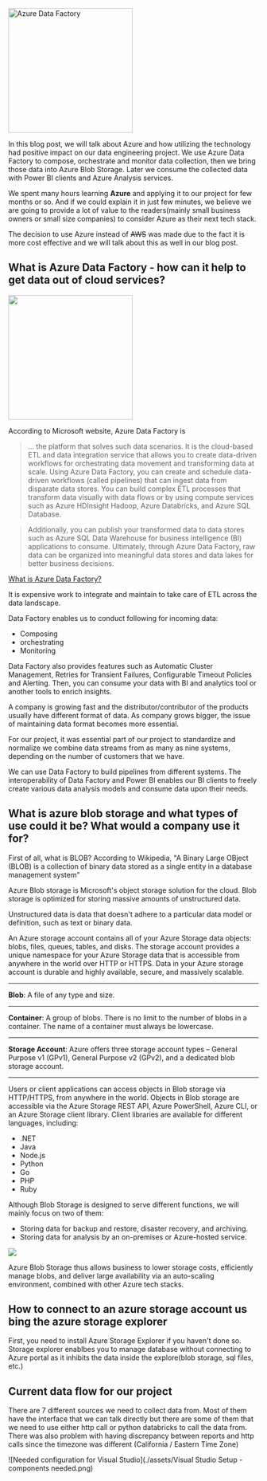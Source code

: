 <img src="https://4.bp.blogspot.com/--9GKuWgk5Xk/XHOt7_djBXI/AAAAAAAAGhI/re6OHdgcdvozR4n8zn0VuLLBh2FLo135gCLcBGAs/s400/Azure%2BData%2BFactory%2Band%2BData%2BPipeline.jpg" alt="Azure Data Factory" height="250"/>

In this blog post, we will talk about Azure and how utilizing the technology had positive impact on our data engineering project. We use Azure Data Factory to compose, orchestrate and monitor data collection, then we bring those data into Azure Blob Storage. Later we consume the collected data with Power BI clients and Azure Analysis services.

We spent many hours learning **Azure** and applying it to our project for few months or so. And if we could explain it in just few minutes, we believe we are going to provide a lot of value to the readers(mainly small business owners or small size companies) to consider Azure as their next tech stack.

The decision to use Azure instead of ~~AWS~~ was made due to the fact it is more cost effective and we will talk about this as well in our blog post.

## What is Azure Data Factory - how can it help to get data out of cloud services?

<img src="https://azurecomcdn.azureedge.net/cvt-79019141ab66488956a9bdab2a37a127c8b26bb437a895176c06dd32fc3f70b3/images/page/services/data-factory/img-valprop2.jpg" height="250"/>

According to Microsoft website, Azure Data Factory is
>... the platform that solves such data scenarios. It is the cloud-based ETL and data integration service that allows you to create data-driven workflows for orchestrating data movement and transforming data at scale. Using Azure Data Factory, you can create and schedule data-driven workflows (called pipelines) that can ingest data from disparate data stores. You can build complex ETL processes that transform data visually with data flows or by using compute services such as Azure HDInsight Hadoop, Azure Databricks, and Azure SQL Database.

>Additionally, you can publish your transformed data to data stores such as Azure SQL Data Warehouse for business intelligence (BI) applications to consume. Ultimately, through Azure Data Factory, raw data can be organized into meaningful data stores and data lakes for better business decisions.

[What is Azure Data Factory?
](https://docs.microsoft.com/en-us/azure/data-factory/introduction)

It is expensive work to integrate and maintain to take care of ETL across the data landscape.

Data Factory enables us to conduct following for incoming data:
* Composing
* orchestrating
* Monitoring

Data Factory also provides features such as Automatic Cluster Management, Retries for Transient Failures, Configurable Timeout Policies and Alerting.
Then, you can consume your data with BI and analytics tool or another tools to enrich insights.

A company is growing fast and the distributor/contributor of the products usually have different format of data. As company grows bigger, the issue of maintaining data format becomes more essential.

For our project, it was essential part of our project to standardize and normalize we combine data streams from as many as nine systems, depending on the number of customers that we have.

We can use Data Factory to build pipelines from different systems. The interoperability of Data Factory and Power BI enables our BI clients to freely create various data analysis models and consume data upon their needs.

## What is azure blob storage and what types of use could it be?  What would a company use it for?
First of all, what is BLOB?
According to Wikipedia, "A Binary Large OBject (BLOB) is a collection of binary data stored as a single entity in a database management system"

Azure Blob storage is Microsoft's object storage solution for the cloud.
Blob storage is optimized for storing massive amounts of unstructured data.

Unstructured data is data that doesn't adhere to a particular data model or definition, such as text or binary data.

An Azure storage account contains all of your Azure Storage data objects: blobs, files, queues, tables, and disks. The storage account provides a unique namespace for your Azure Storage data that is accessible from anywhere in the world over HTTP or HTTPS. Data in your Azure storage account is durable and highly available, secure, and massively scalable.
___
**Blob**: A file of any type and size.
___
**Container**: A group of blobs. There is no limit to the number of blobs in a container. The name of a container must always be lowercase.
___
**Storage Account**: Azure offers three storage account types – General Purpose v1 (GPv1), General Purpose v2 (GPv2), and a dedicated blob storage account.
___

Users or client applications can access objects in Blob storage via HTTP/HTTPS, from anywhere in the world. Objects in Blob storage are accessible via the Azure Storage REST API, Azure PowerShell, Azure CLI, or an Azure Storage client library. Client libraries are available for different languages, including:

* .NET
* Java
* Node.js
* Python
* Go
* PHP
* Ruby

Although Blob Storage is designed to serve different functions, we will mainly focus on two of them:
* Storing data for backup and restore, disaster recovery, and archiving.
* Storing data for analysis by an on-premises or Azure-hosted service.

<img src="https://www.dremio.com/img/explained/azure-storage/image_0.png">

Azure Blob Storage thus allows business to lower storage costs, efficiently manage blobs, and deliver large availability via an auto-scaling environment, combined with other Azure tech stacks.

## How to connect to an azure storage account us bing the azure storage explorer
First, you need to install Azure Storage Explorer if you haven't done so.
Storage explorer enablbes you to manage database without connecting to Azure portal as it inhibits the data inside the explore(blob storage, sql files, etc.)

## Current data flow for our project
There are 7 different sources we need to collect data from. Most of them have the interface that we can talk directly but there are some of them that we need to use either http call or python databricks to call the data from.
There was also problem with having discrepancy between reports and http calls since the timezone was different (California / Eastern Time Zone)

![Needed configuration for Visual Studio](./assets/Visual Studio Setup - components needed.png)
